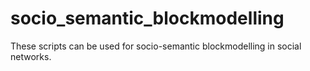 # socio_semantic_blockmodelling
These scripts can be used for socio-semantic blockmodelling in social networks.
